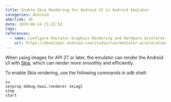 ```yaml
---
title: Enable Skia Rendering for Android UI in Android Emulator
categories: Android
abbrlink: 36
date: 2019-06-24 21:22:52
tags:
references:
  - name: Configure Emulator Graphics Rendering and Hardware Acceleration
    url: https://developer.android.com/studio/run/emulator-acceleration#skia-emulator
---
```

When using images for API 27 or later, the emulator can render the Android UI with [Skia](https://skia.org/), which can render more smoothly and efficiently.

To enable Skia rendering, use the following commands in adb shell:

```
su
setprop debug.hwui.renderer skiagl
stop
start
```
